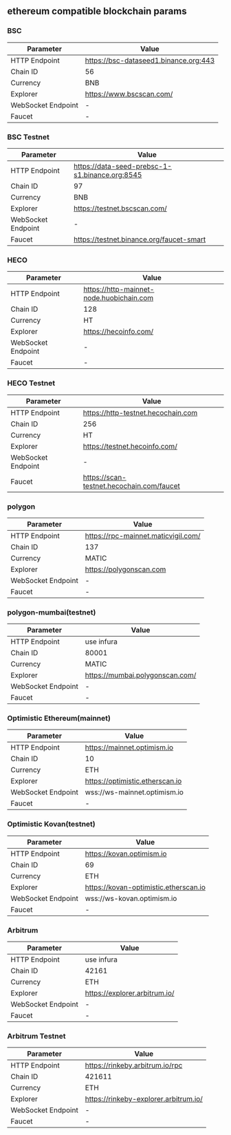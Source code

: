 ## ethereum compatible blockchain params
### BSC
| Parameter | Value |
| -------------- | ---------------- |
| HTTP Endpoint | https://bsc-dataseed1.binance.org:443 |
| Chain ID | 56 |
| Currency | BNB |
| Explorer | https://www.bscscan.com/ |
| WebSocket Endpoint | - |
| Faucet | - |

### BSC Testnet
| Parameter | Value |
| -------------- | ---------------- |
| HTTP Endpoint | https://data-seed-prebsc-1-s1.binance.org:8545 |
| Chain ID | 97 |
| Currency | BNB |
| Explorer | https://testnet.bscscan.com/ |
| WebSocket Endpoint | - |
| Faucet | https://testnet.binance.org/faucet-smart |

### HECO
| Parameter | Value |
| -------------- | ---------------- |
| HTTP Endpoint | https://http-mainnet-node.huobichain.com |
| Chain ID | 128 |
| Currency | HT |
| Explorer | https://hecoinfo.com/ |
| WebSocket Endpoint | - |
| Faucet | - |

### HECO Testnet
| Parameter | Value |
| -------------- | ---------------- |
| HTTP Endpoint | https://http-testnet.hecochain.com |
| Chain ID | 256 |
| Currency | HT |
| Explorer | https://testnet.hecoinfo.com/ |
| WebSocket Endpoint | - |
| Faucet | https://scan-testnet.hecochain.com/faucet |

### polygon
| Parameter | Value |
| -------------- | ---------------- |
| HTTP Endpoint | https://rpc-mainnet.maticvigil.com/ |
| Chain ID | 137 |
| Currency | MATIC |
| Explorer | https://polygonscan.com |
| WebSocket Endpoint | - |
| Faucet | - |

### polygon-mumbai(testnet)
| Parameter | Value |
| -------------- | ---------------- |
| HTTP Endpoint | use infura |
| Chain ID | 80001 |
| Currency | MATIC |
| Explorer | https://mumbai.polygonscan.com/ |
| WebSocket Endpoint | - |
| Faucet | - |

### Optimistic Ethereum(mainnet)
| Parameter | Value |
| -------------- | ---------------- |
| HTTP Endpoint | https://mainnet.optimism.io |
| Chain ID | 10 |
| Currency | ETH |
| Explorer | https://optimistic.etherscan.io |
| WebSocket Endpoint | wss://ws-mainnet.optimism.io |
| Faucet | - |

### Optimistic Kovan(testnet)
| Parameter | Value |
| -------------- | ---------------- |
| HTTP Endpoint | https://kovan.optimism.io |
| Chain ID | 69 |
| Currency | ETH |
| Explorer | https://kovan-optimistic.etherscan.io |
| WebSocket Endpoint | wss://ws-kovan.optimism.io |
| Faucet | - |

### Arbitrum
| Parameter | Value |
| -------------- | ---------------- |
| HTTP Endpoint | use infura |
| Chain ID | 42161 |
| Currency | ETH |
| Explorer | https://explorer.arbitrum.io/ |
| WebSocket Endpoint | - |
| Faucet | - |

### Arbitrum Testnet
| Parameter | Value |
| -------------- | ---------------- |
| HTTP Endpoint | https://rinkeby.arbitrum.io/rpc |
| Chain ID | 421611 |
| Currency | ETH |
| Explorer | https://rinkeby-explorer.arbitrum.io/ |
| WebSocket Endpoint | - |
| Faucet | - |